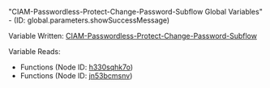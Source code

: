 "CIAM-Passwordless-Protect-Change-Password-Subflow Global Variables" - (ID: global.parameters.showSuccessMessage)

Variable Written:
[CIAM-Passwordless-Protect-Change-Password-Subflow](../index.md#Variables)

Variable Reads:
* Functions (Node ID: [h330sqhk7o](../nodes/h330sqhk7o.md))
* Functions (Node ID: [jn53bcmsnv](../nodes/jn53bcmsnv.md))
